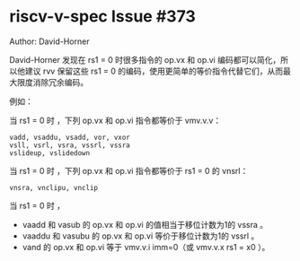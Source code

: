 # riscv-v-spec Issue #373

Author: David-Horner

David-Horner 发现在 rs1 = 0 时很多指令的 op.vx 和 op.vi 编码都可以简化，所以他建议 rvv 保留这些 rs1 = 0 的编码，使用更简单的等价指令代替它们，从而最大限度消除冗余编码。

例如：

当 rs1 = 0 时	，下列 op.vx 和 op.vi 指令都等价于 vmv.v.v：
	
	vadd, vsaddu, vsadd, vor, vxor
	vsll, vsrl, vsra, vssrl, vssra
	vslideup, vslidedown

当 rs1 = 0 时	，下列 op.vx 和 op.vi 指令都等价于 rs1 = 0 的 vnsrl：

	vnsra, vnclipu, vnclip
	
当 rs1 = 0 时	，

*  vaadd 和 vasub 的 op.vx 和 op.vi 的值相当于移位计数为1的 vssra 。
*  vaaddu 和 vasubu 的 op.vx 和 op.vi 等价于移位计数为1的 vssrl 。
*  vand 的 op.vx 和 op.vi 等于 vmv.v.i imm=0（或 vmv.v.x rs1 = x0 ）。